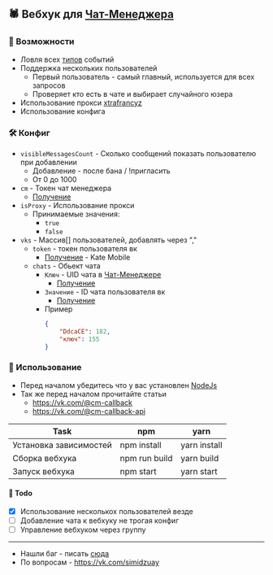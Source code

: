 ## 🕷️ Вебхук для [Чат-Менеджера](https://vk.com/cm)

### 🐛 Возможности
* Ловля всех [типов](https://vk.com/@cm-callback) событий
* Поддержка нескольких пользователей
    * Первый пользователь - самый главный, используется для всех запросов
    * Проверяет кто есть в чате и выбирает случайного юзера
* Использование прокси [xtrafrancyz](https://github.com/xtrafrancyz/vk-proxy)
* Использование конфига

### 🛠️ Конфиг
* `visibleMessagesCount` - Сколько сообщений показать пользователю при добавлении
    * Добавление - после бана / !пригласить
    * От 0 до 1000
* `cm` - Токен чат менеджера
    * [Получение](https://vk.com/@cm-callback-api?anchor=kak-nachat-ispolzovat-callback-api-chat-menedzhera)
* `isProxy` - Использование прокси
    * Принимаемые значения:
        * `true`
        * `false`
* `vks` - Массив[] пользователей, добавлять через ","
    * `token` - токен пользователя вк
        * [Получение](https://vkhost.github.io/) - Kate Mobile
    * `chats` - Обьект чата
        * `Ключ` - UID чата в [Чат-Менеджере](https://vk.com/cm)
            * [Получение](https://vk.com/@cm-callback-api?anchor=ustanovka-vebkhuka-dlya-callback-api)
        * `Значение` - ID чата пользователя вк
            * [Получение](https://vk.com/@cm-callback-api?anchor=ustanovka-vebkhuka-dlya-callback-api)
        * Пример
            ```json 
            {
                "DdcaCE": 182,
                "ключ": 155
            }
          ```
   
### 🔭 Использование

* Перед началом убедитесь что у вас установлен [NodeJs](https://nodejs.org/ru/)
* Так же перед началом прочитайте статьи
    * https://vk.com/@cm-callback
    * https://vk.com/@cm-callback-api

Task | npm | yarn
-----|-----|-----
Установка зависимостей | npm install   | yarn install
Сборка вебхука         | npm run build | yarn build
Запуск вебхука         | npm start     | yarn start


#### 🚩 Todo
- [x] Использование несколькох пользователей везде
- [ ] Добавление чата к вебхуку не трогая конфиг
- [ ] Управление вебхуком через группу

------

* Нашли баг - писать [сюда](https://github.com/SimidzuAy/cm_webhook/issues/new)
* По вопросам - https://vk.com/simidzuay
        